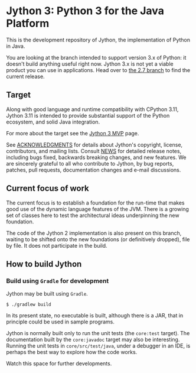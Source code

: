 # Jython 3: Python 3 for the Java Platform

This is the development repository of Jython,
the implementation of Python in Java.

You are looking at the branch intended to support version 3.x of Python:
it doesn't build anything useful right now.
Jython 3.x is not yet a viable product you can use in applications.
Head over to [the 2.7 branch](https://github.com/jython/jython/tree/master)
to find the current release.


## Target

Along with good language and runtime compatibility with CPython 3.11,
Jython 3.11 is intended to provide substantial support of the Python ecosystem,
and solid Java integration.

For more about the target see the
[Jython 3 MVP](https://www.jython.org/jython-3-mvp)
page.

See [ACKNOWLEDGMENTS](ACKNOWLEDGMENTS) for details about Jython's copyright,
license, contributors, and mailing lists.
Consult [NEWS](NEWS) for detailed release notes, including bugs fixed,
backwards breaking changes, and new features.
We are sincerely grateful to all who contribute to Jython, by bug reports, patches,
pull requests, documentation changes and e-mail discussions.


## Current focus of work

The current focus is to establish a foundation for the run-time
that makes good use of the dynamic language features of the JVM.
There is a growing set of classes here to test the architectural ideas
underpinning the new foundation.

The code of the Jython 2 implementation is also present on this branch,
waiting to be shifted onto the new foundations (or definitively dropped),
file by file. It does not participate in the build.


## How to build Jython

### Build using `Gradle` for development

Jython may be built using `Gradle`.
```
$ ./gradlew build
```
In its present state, no executable is built, although there is a JAR,
that in principle could be used in sample programs.

Jython is normally built only to run the unit tests (the `core:test` target).
The documentation built by the `core:javadoc` target may also be interesting.
Running the unit tests in `core/src/test/java`,
under a debugger in an IDE,
is perhaps the best way to explore how the code works.

Watch this space for further developments.
